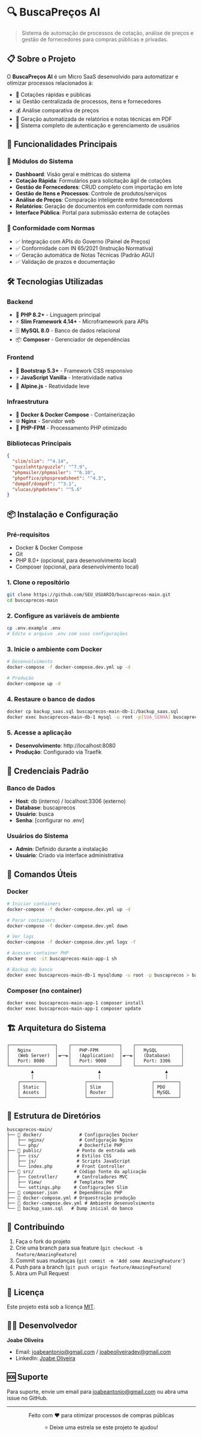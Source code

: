 # 🔍 BuscaPreços AI

> Sistema de automação de processos de cotação, análise de preços e gestão de fornecedores para compras públicas e privadas.

## 📋 Sobre o Projeto

O **BuscaPreços AI** é um Micro SaaS desenvolvido para automatizar e otimizar processos relacionados à:

- 🚀 Cotações rápidas e públicas
- 📊 Gestão centralizada de processos, itens e fornecedores  
- 💰 Análise comparativa de preços
- 📄 Geração automatizada de relatórios e notas técnicas em PDF
- 🔐 Sistema completo de autenticação e gerenciamento de usuários

## 🚀 Funcionalidades Principais

### 🎯 **Módulos do Sistema**
- **Dashboard**: Visão geral e métricas do sistema
- **Cotação Rápida**: Formulários para solicitação ágil de cotações
- **Gestão de Fornecedores**: CRUD completo com importação em lote
- **Gestão de Itens e Processos**: Controle de produtos/serviços
- **Análise de Preços**: Comparação inteligente entre fornecedores
- **Relatórios**: Geração de documentos em conformidade com normas
- **Interface Pública**: Portal para submissão externa de cotações

### 📐 **Conformidade com Normas**
- ✅ Integração com APIs do Governo (Painel de Preços)
- ✅ Conformidade com IN 65/2021 (Instrução Normativa)
- ✅ Geração automática de Notas Técnicas (Padrão AGU)
- ✅ Validação de prazos e documentação

## 🛠️ Tecnologias Utilizadas

### **Backend**
- 🐘 **PHP 8.2+** - Linguagem principal
- ⚡ **Slim Framework 4.14+** - Microframework para APIs
- 🗄️ **MySQL 8.0** - Banco de dados relacional
- 📦 **Composer** - Gerenciador de dependências

### **Frontend**
- 🎨 **Bootstrap 5.3+** - Framework CSS responsivo
- ⚡ **JavaScript Vanilla** - Interatividade nativa
- 🎯 **Alpine.js** - Reatividade leve

### **Infraestrutura**
- 🐳 **Docker & Docker Compose** - Containerização
- 🌐 **Nginx** - Servidor web
- 🔄 **PHP-FPM** - Processamento PHP otimizado

### **Bibliotecas Principais**
```json
{
  "slim/slim": "^4.14",
  "guzzlehttp/guzzle": "^7.9",
  "phpmailer/phpmailer": "^6.10", 
  "phpoffice/phpspreadsheet": "^4.3",
  "dompdf/dompdf": "^3.1",
  "vlucas/phpdotenv": "^5.6"
}
```

## 📦 Instalação e Configuração

### **Pré-requisitos**
- Docker & Docker Compose
- Git
- PHP 8.0+ (opcional, para desenvolvimento local)
- Composer (opcional, para desenvolvimento local)

### **1. Clone o repositório**
```bash
git clone https://github.com/SEU_USUARIO/buscaprecos-main.git
cd buscaprecos-main
```

### **2. Configure as variáveis de ambiente**
```bash
cp .env.example .env
# Edite o arquivo .env com suas configurações
```

### **3. Inicie o ambiente com Docker**
```bash
# Desenvolvimento
docker-compose -f docker-compose.dev.yml up -d

# Produção  
docker-compose up -d
```

### **4. Restaure o banco de dados**
```bash
docker cp backup_saas.sql buscaprecos-main-db-1:/backup_saas.sql
docker exec buscaprecos-main-db-1 mysql -u root -p[SUA_SENHA] buscaprecos -e "source /backup_saas.sql"
```

### **5. Acesse a aplicação**
- **Desenvolvimento**: http://localhost:8080
- **Produção**: Configurado via Traefik

## 🔐 Credenciais Padrão

### **Banco de Dados**
- **Host**: db (interno) / localhost:3306 (externo)
- **Database**: buscaprecos
- **Usuário**: busca
- **Senha**: [configurar no .env]

### **Usuários do Sistema**
- **Admin**: Definido durante a instalação
- **Usuário**: Criado via interface administrativa

## 🚀 Comandos Úteis

### **Docker**
```bash
# Iniciar containers
docker-compose -f docker-compose.dev.yml up -d

# Parar containers
docker-compose -f docker-compose.dev.yml down

# Ver logs
docker-compose -f docker-compose.dev.yml logs -f

# Acessar container PHP
docker exec -it buscaprecos-main-app-1 sh

# Backup do banco
docker exec buscaprecos-main-db-1 mysqldump -u root -p buscaprecos > backup_$(date +%Y%m%d).sql
```

### **Composer (no container)**
```bash
docker exec buscaprecos-main-app-1 composer install
docker exec buscaprecos-main-app-1 composer update
```

## 🏗️ Arquitetura do Sistema

```
┌─────────────────┐    ┌──────────────────┐    ┌─────────────────┐
│   Nginx         │    │   PHP-FPM        │    │   MySQL         │
│   (Web Server)  │◄──►│   (Application)  │◄──►│   (Database)    │
│   Port: 8080    │    │   Port: 9000     │    │   Port: 3306    │
└─────────────────┘    └──────────────────┘    └─────────────────┘
         ▲                        ▲                        ▲
         │                        │                        │
    ┌─────────┐              ┌─────────┐              ┌─────────┐
    │ Static  │              │ Slim    │              │ PDO     │
    │ Assets  │              │ Router  │              │ MySQL   │
    └─────────┘              └─────────┘              └─────────┘
```

## 📁 Estrutura de Diretórios

```
buscaprecos-main/
├── 📁 docker/              # Configurações Docker
│   ├── nginx/             # Configuração Nginx
│   └── php/               # Dockerfile PHP
├── 📁 public/             # Ponto de entrada web
│   ├── css/              # Estilos CSS
│   ├── js/               # Scripts JavaScript
│   └── index.php         # Front Controller
├── 📁 src/               # Código fonte da aplicação
│   ├── Controller/       # Controladores MVC
│   ├── View/            # Templates PHP
│   └── settings.php     # Configurações Slim
├── 📄 composer.json      # Dependências PHP
├── 📄 docker-compose.yml # Orquestração produção
├── 📄 docker-compose.dev.yml # Ambiente desenvolvimento  
└── 📄 backup_saas.sql   # Dump inicial do banco
```

## 🤝 Contribuindo

1. Faça o fork do projeto
2. Crie uma branch para sua feature (`git checkout -b feature/AmazingFeature`)
3. Commit suas mudanças (`git commit -m 'Add some AmazingFeature'`)
4. Push para a branch (`git push origin feature/AmazingFeature`)
5. Abra um Pull Request

## 📝 Licença

Este projeto está sob a licença [MIT](LICENSE).

## 👨‍💻 Desenvolvedor

**Joabe Oliveira**
- Email: joabeantonio@gmail.com / joabeoliveiradev@gmail.com
- LinkedIn: [Joabe Oliveira](https://linkedin.com/in/joabe-oliveira)

## 🆘 Suporte

Para suporte, envie um email para joabeantonio@gmail.com ou abra uma issue no GitHub.

---

<div align="center">
  <p>Feito com ❤️ para otimizar processos de compras públicas</p>
  <p>⭐ Deixe uma estrela se este projeto te ajudou!</p>
</div>